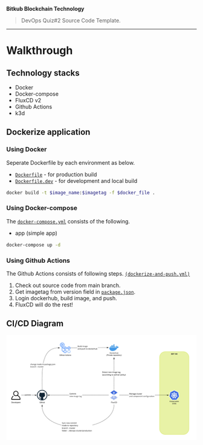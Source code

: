 **Bitkub Blockchain Technology**

> DevOps Quiz#2 Source Code Template.

---
# Walkthrough

## Technology stacks
* Docker
* Docker-compose
* FluxCD v2
* Github Actions
* k3d

## Dockerize application
### Using Docker
Seperate Dockerfile by each environment as below.
* [`Dockerfile`](/Dockerfile) - for production build
* [`Dockerfile.dev`](/Dockerfile.dev) - for development and local build
```bash
docker build -t $image_name:$imagetag -f $docker_file .
```
### Using Docker-compose
The [`docker-compose.yml`](/docker-compose.yml) consists of the following. </br>
* app (simple app)
```bash
docker-compose up -d
```
### Using Github Actions
The Github Actions consists of following steps. [`(dockerize-and-push.yml)`](/.github/workflows/dockerize-and-push.yml) </br>
1. Check out source code from main branch.
2. Get imagetag from version field in [`package.json`](/package.json).
3. Login dockerhub, build image, and push.
4. FluxCD will do the rest!

## CI/CD Diagram
![Diagram](./images/cicd.png?raw=true "Diagram")